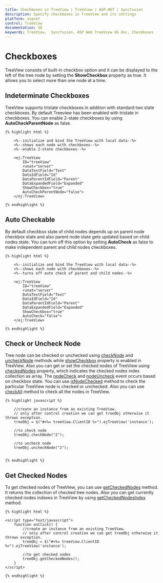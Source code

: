 ```yaml
---
title: Checkboxes in TreeView | TreeView | ASP.NET | Syncfusion
description: Specify checkboxes in TreeView and its settings
platform: aspnet
control: TreeView
documentation: UG
keywords: TreeView,  Syncfusion, ASP Web TreeView UG Doc, Checkboxes
---
```


# Checkboxes

TreeView consists of built-in checkbox option and it can be displayed to the left of the tree node by setting the **ShowCheckbox** property as true. It allows you to select more than one node at a time. 

## Indeterminate Checkboxes 

TreeView supports tristate checkboxes in addition with standard two state checkboxes. By default Treeview has been enabled with tristate in checkboxes. You can enable 2-state checkboxes by using **AutoCheckParentNode** as false. 
    
    {% highlight html %}
    
        <%--initialize and bind the TreeView with local data--%>
        <%--shows each node with checkboxes--%>
        <%--enable 2-state checkboxes--%>
    
        <ej:TreeView
            ID="treeView"
            runat="server"
            DataTextField="Text"
            DataIdField="Id"
            DataParentIdField="Parent"
            DataExpandedField="Expanded"
            ShowCheckbox="true"
            AutoCheckParentNode="false">
        </ej:TreeView>
        
    {% endhighlight %}
    
## Auto Checkable

By default checkbox state of child nodes depends up on parent node checkbox state and also parent node state gets updated based on child nodes state. You can turn off this option by setting **AutoCheck** as false to make independent parent and child nodes checkboxes. 
    
    {% highlight html %}
    
        <%--initialize and bind the TreeView with local data--%>
        <%--shows each node with checkboxes--%>
        <%--turns off auto check of parent and child nodes--%>
    
        <ej:TreeView
            ID="treeView"
            runat="server"
            DataTextField="Text"
            DataIdField="Id"
            DataParentIdField="Parent"
            DataExpandedField="Expanded"
            ShowCheckbox="true"
            AutoCheck="false">
        </ej:TreeView>
        
    {% endhighlight %}
    
## Check or Uncheck Node

Tree node can be checked or unchecked using [checkNode](https://help.syncfusion.com/api/js/ejtreeview#methods:checknode) and [uncheckNode](https://help.syncfusion.com/api/js/ejtreeview#methods:unchecknode) methods while [showCheckbox](https://help.syncfusion.com/api/js/ejtreeview#members:showcheckbox) property is enabled in TreeView. Also you can get or set the checked nodes of TreeView using [checkedNodes](https://help.syncfusion.com/api/js/ejtreeview#members:checkednodes) property, which indicates the checked nodes index collection as array. The [nodeCheck](https://help.syncfusion.com/api/js/ejtreeview#events:nodecheck) and [nodeUncheck](https://help.syncfusion.com/api/js/ejtreeview#events:nodeuncheck) event occurs based on checkbox state.
You can use [isNodeChecked](https://help.syncfusion.com/api/js/ejtreeview#methods:isnodechecked) method to check the particular TreeView node is checked or unchecked. Also you can use [checkAll](https://help.syncfusion.com/api/js/ejtreeview#methods:checkall) method to check all the nodes in TreeView.
    
    {% highlight javascript %}
    
        //create an instance from an existing TreeView.
        // only after control creation we can get treeObj otherwise it throws exception.
        treeObj = $("#<%= treeView.ClientID %>").ejTreeView('instance');
                
        //to check node
        treeObj.checkNode("2");
    
        //to uncheck node
        treeObj.uncheckNode("2");
    
    
    {% endhighlight %}
    

## Get Checked Nodes

To get checked nodes of TreeView, you can use [getCheckedNodes](http://help.syncfusion.com/js/api/ejtreeview#methods:getcheckednodes) method. It returns the collection of checked tree nodes. Also you can get currently checked nodes indexes in TreeView by using [getCheckedNodesIndex](https://help.syncfusion.com/api/js/ejtreeview#methods:getcheckednodesindex) method.
    
    {% highlight html %}
    
    <script type="text/javascript">
        function onClick() {
            //create an instance from an existing TreeView.
            // only after control creation we can get treeObj otherwise it throws exception.
            treeObj = $("#<%= treeView.ClientID %>").ejTreeView('instance');
    
            //to get checked nodes
            treeObj.getCheckedNodes();
        }        
    </script>
    
    {% endhighlight %}